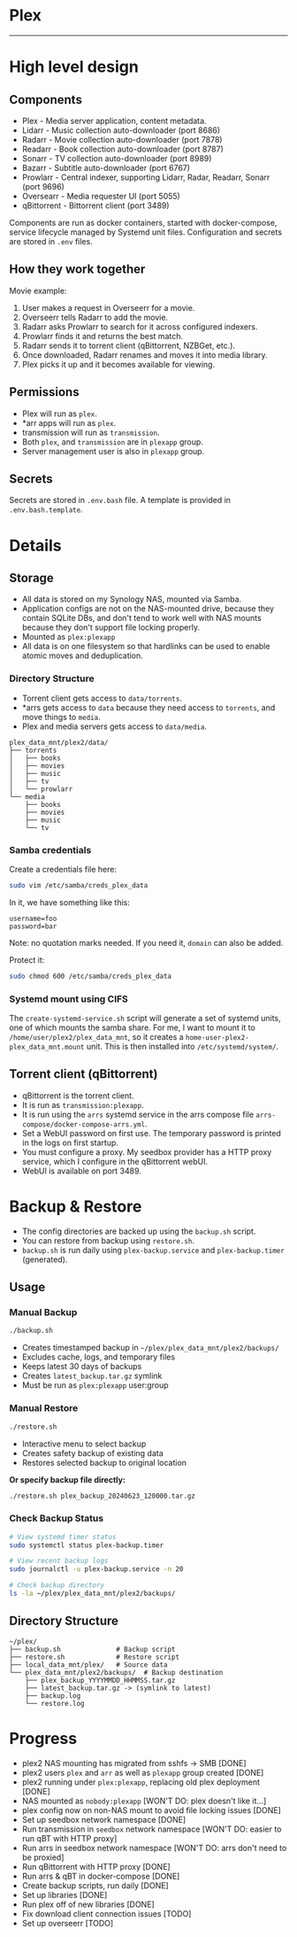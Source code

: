 # Plex

---

# High level design

## Components

* Plex - Media server application, content metadata.
* Lidarr - Music collection auto-downloader                              (port 8686)
* Radarr - Movie collection auto-downloader                              (port 7878)
* Readarr - Book collection auto-downloader                              (port 8787)
* Sonarr - TV collection auto-downloader                                 (port 8989)
* Bazarr - Subtitle auto-downloader                                      (port 6767)
* Prowlarr - Central indexer, supporting Lidarr, Radar, Readarr, Sonarr  (port 9696)
* Oversearr - Media requester UI                                         (port 5055)
* qBittorrent - Bittorrent client                                        (port 3489)

Components are run as docker containers, started with docker-compose,
service lifecycle managed by Systemd unit files. Configuration and secrets
are stored in `.env` files.

## How they work together

Movie example:

1. User makes a request in Overseerr for a movie.
2. Overseerr tells Radarr to add the movie.
3. Radarr asks Prowlarr to search for it across configured indexers.
4. Prowlarr finds it and returns the best match.
5. Radarr sends it to torrent client (qBittorrent, NZBGet, etc.).
6. Once downloaded, Radarr renames and moves it into media library.
7. Plex picks it up and it becomes available for viewing.

## Permissions

* Plex will run as `plex`.
* \*arr apps will run as `plex`.
* transmission will run as `transmission`.
* Both `plex`, and `transmission` are in `plexapp` group.
* Server management user is also in `plexapp` group.

## Secrets

Secrets are stored in `.env.bash` file. A template is provided in `.env.bash.template`.

# Details

## Storage

* All data is stored on my Synology NAS, mounted via Samba.
* Application configs are not on the NAS-mounted drive, because they contain
  SQLite DBs, and don't tend to work well with NAS mounts because they don't 
  support file locking properly.
* Mounted as `plex:plexapp`
* All data is on one filesystem so that hardlinks can be used to enable
  atomic moves and deduplication.

### Directory Structure

* Torrent client gets access to `data/torrents`.
* \*arrs gets access to `data` because they need access to `torrents`, and move 
  things to `media`.
* Plex and media servers gets access to `data/media`.

```
plex_data_mnt/plex2/data/
├── torrents
│   ├── books
│   ├── movies
│   ├── music
│   ├── tv
│   └── prowlarr
└── media
    ├── books
    ├── movies
    ├── music
    └── tv
```

### Samba credentials 

Create a credentials file here:

```bash
sudo vim /etc/samba/creds_plex_data 
```

In it, we have something like this:

```
username=foo
password=bar
```

Note: no quotation marks needed. If you need it, `domain` can also be added.

Protect it:

```bash
sudo chmod 600 /etc/samba/creds_plex_data
```

### Systemd mount using CIFS


The `create-systemd-service.sh` script will generate a set of systemd units, 
one of which mounts the samba share. For me, I want to mount it to 
`/home/user/plex2/plex_data_mnt`, so it creates a 
`home-user-plex2-plex_data_mnt.mount` unit. This is then installed into 
`/etc/systemd/system/`.

## Torrent client (qBittorrent)

* qBittorrent is the torrent client.
* It is run as `transmission:plexapp`.
* It is run using the `arrs` systemd service in the arrs compose file 
  `arrs-compose/docker-compose-arrs.yml`.
* Set a WebUI password on first use. The temporary password is printed in 
  the logs on first startup.
* You must configure a proxy. My seedbox provider has a HTTP proxy service, 
  which I configure in the qBittorrent webUI.
* WebUI is available on port 3489.

# Backup & Restore

* The config directories are backed up using the `backup.sh` script. 
* You can restore from backup using `restore.sh`.
* `backup.sh` is run daily using `plex-backup.service` and `plex-backup.timer`
  (generated).

## Usage

### Manual Backup

```bash
./backup.sh
```

- Creates timestamped backup in `~/plex/plex_data_mnt/plex2/backups/`
- Excludes cache, logs, and temporary files
- Keeps latest 30 days of backups
- Creates `latest_backup.tar.gz` symlink
- Must be run as `plex:plexapp` user:group

### Manual Restore

```bash
./restore.sh
```

- Interactive menu to select backup
- Creates safety backup of existing data
- Restores selected backup to original location

**Or specify backup file directly:**

```bash
./restore.sh plex_backup_20240623_120000.tar.gz
```

### Check Backup Status

```bash
# View systemd timer status
sudo systemctl status plex-backup.timer

# View recent backup logs
sudo journalctl -u plex-backup.service -n 20

# Check backup directory
ls -la ~/plex/plex_data_mnt/plex2/backups/
```

## Directory Structure

```
~/plex/
├── backup.sh              # Backup script
├── restore.sh             # Restore script
├── local_data_mnt/plex/   # Source data
└── plex_data_mnt/plex2/backups/  # Backup destination
    ├── plex_backup_YYYYMMDD_HHMMSS.tar.gz
    ├── latest_backup.tar.gz -> (symlink to latest)
    ├── backup.log
    └── restore.log
```

# Progress

* plex2 NAS mounting has migrated from sshfs -> SMB [DONE]
* plex2 users `plex` and `arr` as well as `plexapp` group created [DONE]
* plex2 running under `plex:plexapp`, replacing old plex deployment [DONE]
* NAS mounted as `nobody:plexapp` [WON'T DO: plex doesn't like it...]
* plex config now on non-NAS mount to avoid file locking issues [DONE]
* Set up seedbox network namespace [DONE]
* Run transmission in `seedbox` network namespace [WON'T DO: easier to run qBT with HTTP proxy]
* Run arrs in seedbox network namespace [WON'T DO: arrs don't need to be proxied]
* Run qBittorrent with HTTP proxy [DONE]
* Run arrs & qBT in docker-compose [DONE]
* Create backup scripts, run daily [DONE]
* Set up libraries [DONE]
* Run plex off of new libraries [DONE]
* Fix download client connection issues [TODO]
* Set up overseerr [TODO]
